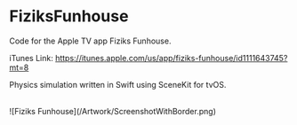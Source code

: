 # FiziksFunhouse
Code for the Apple TV app Fiziks Funhouse.

iTunes Link: https://itunes.apple.com/us/app/fiziks-funhouse/id1111643745?mt=8

Physics simulation written in Swift using SceneKit for tvOS.

<br />
![Fiziks Funhouse](/Artwork/ScreenshotWithBorder.png)
